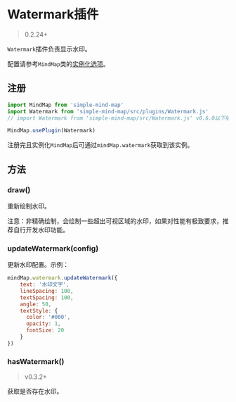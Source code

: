 # Watermark插件

> 0.2.24+

`Watermark`插件负责显示水印。

配置请参考`MindMap`类的[实例化选项](/mind-map/#/doc/zh/constructor)。

## 注册

```js
import MindMap from 'simple-mind-map'
import Watermark from 'simple-mind-map/src/plugins/Watermark.js'
// import Watermark from 'simple-mind-map/src/Watermark.js' v0.6.0以下版本使用该路径

MindMap.usePlugin(Watermark)
```

注册完且实例化`MindMap`后可通过`mindMap.watermark`获取到该实例。

## 方法

### draw()

重新绘制水印。

注意：非精确绘制，会绘制一些超出可视区域的水印，如果对性能有极致要求，推荐自行开发水印功能。

### updateWatermark(config)

更新水印配置。示例：

```js
mindMap.watermark.updateWatermark({
    text: '水印文字',
    lineSpacing: 100,
    textSpacing: 100,
    angle: 50,
    textStyle: {
      color: '#000',
      opacity: 1,
      fontSize: 20
    }
})
```

### hasWatermark()

> v0.3.2+

获取是否存在水印。